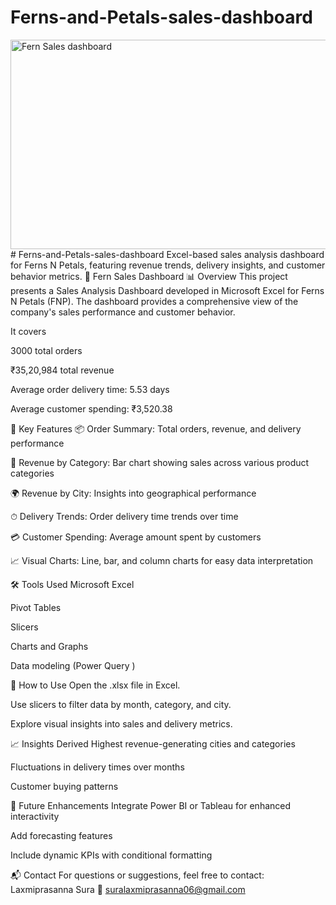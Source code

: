 # Ferns-and-Petals-sales-dashboard
<img width="806" height="335" alt="Fern Sales dashboard" src="https://github.com/user-attachments/assets/54f48230-a24c-4b3a-9ff2-800c88ebe4c8" />
# Ferns-and-Petals-sales-dashboard
Excel-based sales analysis dashboard for Ferns N Petals, featuring revenue trends, delivery insights, and customer behavior metrics.
🌼 Fern Sales Dashboard
📊 Overview
This project presents a Sales Analysis Dashboard developed in Microsoft Excel for Ferns N Petals (FNP). The dashboard provides a comprehensive view of the company's sales performance and customer behavior.

It covers


3000 total orders

₹35,20,984 total revenue

Average order delivery time: 5.53 days

Average customer spending: ₹3,520.38

📌 Key Features
📦 Order Summary: Total orders, revenue, and delivery performance

🛒 Revenue by Category: Bar chart showing sales across various product categories

🌍 Revenue by City: Insights into geographical performance

⏱ Delivery Trends: Order delivery time trends over time

💳 Customer Spending: Average amount spent by customers

📈 Visual Charts: Line, bar, and column charts for easy data interpretation

🛠 Tools Used
Microsoft Excel

Pivot Tables

Slicers

Charts and Graphs

Data modeling (Power Query )

🚀 How to Use
Open the .xlsx file in Excel.

Use slicers to filter data by month, category, and city.

Explore visual insights into sales and delivery metrics.

📈 Insights Derived
Highest revenue-generating cities and categories

Fluctuations in delivery times over months

Customer buying patterns

🧠 Future Enhancements
Integrate Power BI or Tableau for enhanced interactivity

Add forecasting features

Include dynamic KPIs with conditional formatting

📬 Contact
For questions or suggestions, feel free to contact:
Laxmiprasanna Sura
📧 suralaxmiprasanna06@gmail.com












